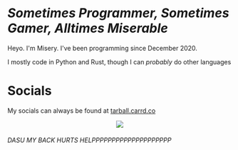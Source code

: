 # *Sometimes Programmer, Sometimes Gamer, Alltimes Miserable*
Heyo. I'm Misery. I've been programming since December 2020.

I mostly code in Python and Rust, though I can *probably* do other languages

# Socials
My socials can always be found at [tarball.carrd.co](https://tarball.carrd.co/)

<!-- Lanyard Profile -->
<p align="center">
  <img src="https://lanyard-profile-readme.vercel.app/api/755257427968000065?idleMessage='Either%20bored%20as%20hell,%20talking%20to%20friends,%20or%20dead'&theme=dark" onclick="window.location = 'https://discord.com/users/755257427968000065'"> 
</p>

###### DASU MY BACK HURTS HELPPPPPPPPPPPPPPPPPPPP
